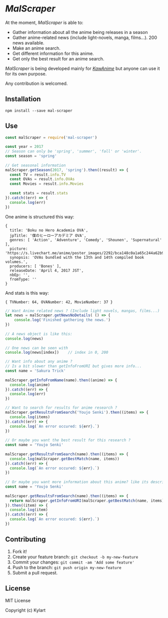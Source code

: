 # _MalScraper_

At the moment, _MalScraper_ is able to:
* Gather information about all the anime being releases in a season
* Gather anime-related news (include light-novels, manga, films...). 200 news available.
* Make an anime search.
* Get different information for this anime.
* Get only the best result for an anime search.

_MalScraper_ is being developed mainly for [_KawAnime_](https://github.com/Kylart/KawAnime) but anyone can use it for
 its own purpose.

Any contribution is welcomed.

## Installation
    npm install --save mal-scraper

## Use
```javascript
const malScraper = require('mal-scraper')
  
const year = 2017
// Season can only be 'spring', 'summer', 'fall' or 'winter'.
const season = 'spring' 
  
// Get seasonal information 
malScraper.getSeason(2017, 'spring').then((result) => {
  const TV = result.info.TV
  const OVAs = result.info.OVAs
  const Movies = result.info.Movies
  
  const stats = result.stats
}).catch((err) => {
  console.log(err)
})
```

One anime is structured this way: 
```
{ 
  title: 'Boku no Hero Academia OVA',
  jpTitle: '僕のヒーローアカデミア OVA',
  genres: [ 'Action', 'Adventure', 'Comedy', 'Shounen', 'Supernatural' ],
  picture: 'https://s.livechart.me/anime/poster_images/2292/bca148c0a1a65c244a62b997d16e0cb20344503d.jpg',
  synopsis: 'OVAs bundled with the 13th and 14th compiled book volumes.',
  producers: [ 'Bones' ],
  releaseDate: 'April 4, 2017 JST',
  nbEp: '',
  fromType: '' 
}
```

And stats is this way: 
```
{ TVNumber: 64, OVANumber: 42, MovieNumber: 37 }
```
   
```javascript
// Want Anime related news ? (Include light novels, mangas, films...)
let news = malScraper.getNewsNoDetails( () => {
    console.log('Finished gathering the news.')
})
  
// A news object is like this: 
console.log(news)
  
// One news can be seen with 
console.log(news[index])    // index in 0, 200 
```

```javascript
// Want info about any anime ? 
// Is a bit slower than getInfoFromURI but gives more info...
const name = 'Sakura Trick'
 
malScraper.getInfoFromName(name).then((anime) => {
  console.log(anime)
}).catch((err) => {
  console.log(err)
})

```

```javascript
// Want to search for results for anime research ?
malScraper.getResultsFromSearch('Youjo Senki').then((items) => {
  console.log(items)
}).catch((err) => {
  console.log(`An error occured: ${err}.`)
})
 
// Or maybe you want the best result for this research ?
const name = 'Youjo Senki'
 
malScraper.getResultsFromSearch(name).then((items) => {
  console.log(malScraper.getBestMatch(name, items))
}).catch((err) => {
  console.log(`An error occured: ${err}.`)
})
 
// Or maybe you want more information about this anime? like its description?
const name = 'Youjo Senki'
 
malScraper.getResultsFromSearch(name).then((items) => {
  return malScraper.getInfoFromURI(malScraper.getBestMatch(name, items))
}).then((item) => {
  console.log(item)
}).catch((err) => {
  console.log(`An error occured: ${err}.`)
})
```

## Contributing
1. Fork it!
2. Create your feature branch: `git checkout -b my-new-feature`
3. Commit your changes: `git commit -am 'Add some feature'`
4. Push to the branch: `git push origin my-new-feature`
5. Submit a pull request.

## License
MIT License

Copyright (c) Kylart
